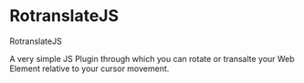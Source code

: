 RotranslateJS
=============

RotranslateJS

A very simple JS Plugin through which you can rotate or transalte your Web Element relative to your cursor movement.
